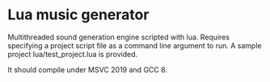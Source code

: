 # Lua music generator

Multithreaded sound generation engine scripted with lua. Requires specifying a project script file as a command line argument to run. A sample project lua/test_project.lua is provided.

It should compile under MSVC 2019 and GCC 8.
